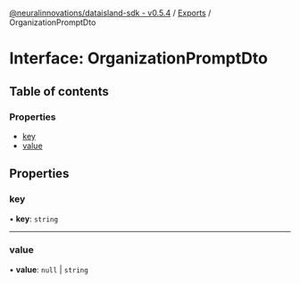 [@neuralinnovations/dataisland-sdk - v0.5.4](../../README.md) / [Exports](../modules.md) / OrganizationPromptDto

# Interface: OrganizationPromptDto

## Table of contents

### Properties

- [key](OrganizationPromptDto.md#key)
- [value](OrganizationPromptDto.md#value)

## Properties

### key

• **key**: `string`

___

### value

• **value**: ``null`` \| `string`
